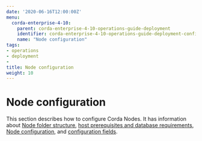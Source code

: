 ```yaml
---
date: '2020-06-16T12:00:00Z'
menu:
  corda-enterprise-4-10:
    parent: corda-enterprise-4-10-operations-guide-deployment
    identifier: corda-enterprise-4-10-operations-guide-deployment-configuration
    name: "Node configuration"
tags:
- operations
- deployment
-
title: Node configuration
weight: 10
---
```


# Node configuration

This section describes how to configure Corda Nodes. It has information about [Node folder structure](../../node/setup/node-structure.md), [host prerequisites and database requirements](../../node/setup/host-prereq.md), [Node configuration](../../node/setup/corda-configuration-file.md), and [configuration fields](../../node/setup/corda-configuration-fields.md).
